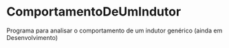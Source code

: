 # ComportamentoDeUmIndutor
Programa para analisar o comportamento de um indutor genérico (ainda em Desenvolvimento)
